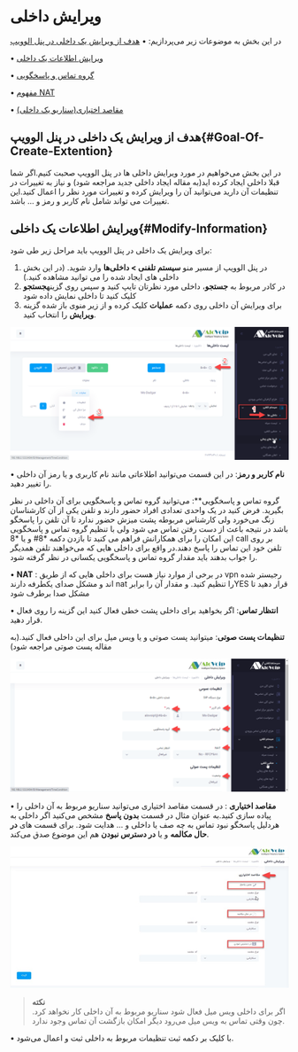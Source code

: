 #  ویرایش داخلی

در این بخش به موضوعات زیر می‌پردازیم:
•	[هدف از ویرایش یک داخلی در پنل الوویپ](#Goal-Of-Create-Extention)

•	[ویرایش اطلاعات یک داخلی](#Modify-Information)

•	[گروه تماس و پاسخگویی](#CallPickUP-Group)

•     [مفهوم NAT ](#nat)

•	[مقاصد اختیاری(سناریو یک داخلی)](#Senario-For-Extention)

## هدف از ویرایش یک داخلی در پنل الوویپ{#Goal-Of-Create-Extention}

در این بخش می‌خواهیم در مورد ویرایش داخلی ها در پنل الوویپ صحبت کنیم.اگر شما قبلا داخلی ایجاد کرده اید(به مقاله ایجاد داخلی جدید مراجعه شود) و نیاز به تغییرات در تنظیمات آن دارید می‌توانید آن را ویرایش کرده و تغییرات مورد نظر را اعمال کنید.این تغییرات می تواند شامل نام کاربر و رمز و ... باشد.

## ویرایش اطلاعات یک داخلی{#Modify-Information}

برای ویرایش یک داخلی در پنل الوویپ باید مراحل زیر طی شود:

1.	در پنل الوویپ از مسیر منو **سیستم تلفنی > داخلی‌ها** وارد شوید. (در این بخش داخلی های ایجاد شده را می توانید مشاهده کنید.)<br>
2.	در کادر مربوط به **جستجو**، داخلی مورد نظرتان تایپ کنید و سپس روی گزینه**جستجو**  کلیک کنید تا داخلی نمایش داده شود<br>
3.	برای ویرایش آن داخلی روی دکمه **عملیات** کلیک کرده  و از زیر منوی باز شده گزینه **ویرایش** را انتخاب کنید.<br>


![ویرایش اطلاعات داخلی](./Images/edit-rout-path.png)


•	**نام کاربر و رمز**: در این قسمت می‌توانید اطلاعاتی مانند نام کاربری و یا رمز آن داخلی را تغییر دهید.<br>

گروه تماس و پاسخگویی**: می‌توانید گروه تماس و پاسخگویی برای آن داخلی در نظر بگیرید. فرض کنید در یک واحدی تعدادی افراد حضور دارند و تلفن یکی از آن کارشناسان زنگ می‌خورد  ولی کارشناس مربوطه پشت میزش حضور ندارد تا آن تلفن را پاسخگو باشد در نتیجه باعث از دست رفتن  تماس می شود ولی با تنظیم گروه تماس و پاسخگویی این امکان را برای همکارانش فراهم می کنید  تا بازدن دکمه *8# و یا *8 call بر روی تلفن خود این تماس را پاسخ دهند.در واقع برای داخلی هایی که می‌خواهند تلفن همدیگر را جواب بدهند باید مقدار گروه تماس و پاسخگویی یکسانی در نظر گرفته شود.

•     **NAT** :  در برخی از موارد نیاز هست برای  داخلی هایی که از طریق vpn رجیستر شده اند و مشکل صدای یکطرفه دارند nat را تنظیم کنید. و مقدار آن را برابرYES قرار ‌دهید تا مشکل صدا برطرف شود

•	**انتظار تماس**: اگر بخواهید برای داخلی پشت خطی فعال کنید این گزینه را روی فعال قرار دهید.

**تنظیمات پست صوتی**:  میتوانید پست صوتی و یا ویس میل برای این داخلی فعال کنید.(به مقاله پست صوتی مراجعه شود)

![تغیر اطلاعات یک داخلی ](./Images/route-path-creat-1.png)

•	**مقاصد اختیاری** : در قسمت مقاصد اختیاری می‌توانید سناریو مربوط به آن داخلی را پیاده سازی کنید.به عنوان مثال در قسمت **بدون پاسخ** مشخص می‌کنید اگر داخلی به هردلیل پاسخگو نبود تماس به چه صف یا داخلی و ... هدایت شود. برای قسمت های **در حال مکالمه** و یا **در دسترس نبودن** هم این موضوع صدق می‌کند.


![مقصد نهایی تماس بر روی داخلی](./Images/Call-Destination.jpg)

>**نکته**<br>
اگر برای داخلی ویس میل فعال شود سناریو مربوط به آن داخلی کار نخواهد کرد. چون وقتی تماس به ویس میل می‌رود دیگر امکان بازگشت آن تماس وجود ندارد.

• با کلیک بر دکمه ثبت تنظیمات مربوط به داخلی ثبت و اعمال می‌شود.

